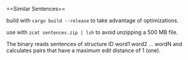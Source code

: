 ==Similar Sentences==

build with ```cargo build --release``` to take advantage of optimizations.

use with ```zcat sentences.zip | lsh``` to avoid unzipping a 500 MB file.

The binary reads sentences of structure ID word1 word2 ... wordN and calculates pairs 
that have a maximum edit distance of 1 (one).


